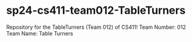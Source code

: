 # sp24-cs411-team012-TableTurners
Repository for the TableTurners (Team 012) of CS411!
Team Number: 012
Team Name: Table Turners

